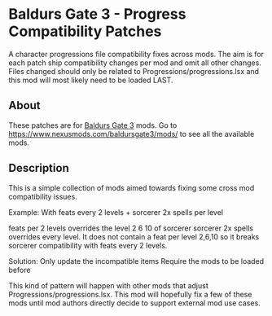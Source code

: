 # Baldurs Gate 3 - Progress Compatibility Patches

A character progressions file compatibility fixes across mods. The aim is for each patch ship compatibility changes per mod and omit all other changes. Files changed should only be related to Progressions/progressions.lsx and this mod will most likely need to be loaded LAST.

## About

These patches are for [Baldurs Gate 3](https://baldursgate3.game/) mods. Go to https://www.nexusmods.com/baldursgate3/mods/ to see all the available mods.

## Description

This is a simple collection of mods aimed towards fixing some cross mod compatibility issues.

Example: With feats every 2 levels + sorcerer 2x spells per level

feats per 2 levels overrides the level 2 6 10 of sorcerer
sorcerer 2x spells overrides every level. It does not contain a feat per level 2,6,10 so it breaks sorcerer compatibility with feats every 2 levels.

Solution:
Only update the incompatible items
Require the mods to be loaded before

This kind of pattern will happen with other mods that adjust Progressions/progressions.lsx. This mod will hopefully fix a few of these mods until mod authors directly decide to support external mod use cases.